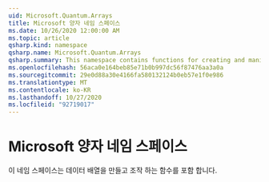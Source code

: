 ```yaml
---
uid: Microsoft.Quantum.Arrays
title: Microsoft 양자 네임 스페이스
ms.date: 10/26/2020 12:00:00 AM
ms.topic: article
qsharp.kind: namespace
qsharp.name: Microsoft.Quantum.Arrays
qsharp.summary: This namespace contains functions for creating and manipulating arrays of data.
ms.openlocfilehash: 56aca0e164beb85e71b0b997dc56f87476aa3a0a
ms.sourcegitcommit: 29e0d88a30e4166fa580132124b0eb57e1f0e986
ms.translationtype: MT
ms.contentlocale: ko-KR
ms.lasthandoff: 10/27/2020
ms.locfileid: "92719017"
---
```

# <a name="microsoftquantumarrays-namespace"></a>Microsoft 양자 네임 스페이스

이 네임 스페이스는 데이터 배열을 만들고 조작 하는 함수를 포함 합니다.

